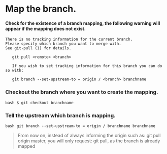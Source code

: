 # Map the branch.

#### Check for the existence of a branch mapping, the following warning will appear if the mapping does not exist.

```
There is no tracking information for the current branch.
Please specify which branch you want to merge with.
See git-pull (1) for details.

   git pull <remote> <branch>

   If you wish to set tracking information for this branch you can do so with:

   git branch --set-upstream-to = origin / <branch> branchname
 ```

### Checkout the branch where you want to create the mapping.

`` bash
$ git checkout branchname
``

### Tell the upstream which branch is mapping.
`` bash
git branch --set-upstream-to = origin / branchname branchname
``

> From now on, instead of always informing the origin such as: git pull origin master, you will only request: git pull, as the branch is already mapped
